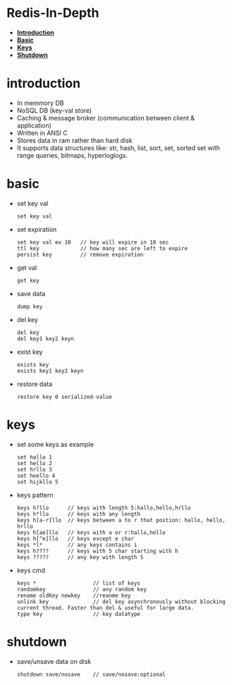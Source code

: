# Redis-In-Depth

+ [**Introduction**](#introduction)
+ [**Basic**](#basic)
+ [**Keys**](#keys)
+ [**Shutdown**](#shutdown)

# introduction

+ In memmory DB
+ NoSQL DB (key-val store)
+ Caching & message broker (communication between client & application)
+ Written in ANSI C
+ Stores data in ram rather than hard disk
+ It supports data structures like: str, hash, list, sort, set, sorted set with range queries, bitmaps, hyperloglogs.

# basic

+ set key val

    ```text
    set key val
    ```

+ set expiration

    ```text
    set key val ex 10   // key will expire in 10 sec
    ttl key             // how many sec are left to expire
    persist key         // remove expiration
    ```

+ get val

    ```text
    get key
    ```

+ save data

    ```text
    dump key
    ```

+ del key

    ```text
    del key
    del key1 key2 keyn
    ```

+ exist key

    ```text
    exists key
    exists key1 key2 keyn
    ```

+ restore data

    ```text
    restore key 0 serialized-value
    ```

# keys

+ set some keys as example

    ```text
    set hallo 1
    set hello 2
    set hrllo 3
    set heello 4
    set hijkllo 5
    ```

+ keys pattern

    ```text
    keys h?llo      // keys with length 5:hallo,hello,hrllo
    keys h*llo      // keys with any length
    keys h[a-r]llo  // keys between a to r that postion: hallo, hello, hrllo
    keys h[ae]llo   // keys with a or r:hallo,hello
    keys h[^e]llo   // keys except e char
    keys *l*        // any keys contains i
    keys h????      // keys with 5 char starting with h
    keys ?????      // any key with length 5
    ```

+ keys cmd

    ```text
    keys *                  // list of keys
    randomkey               // any random key
    rename oldKey newkey    //reanme key  
    unlink key              // del key asynchronously without blocking current thread. Faster than del & useful for large data.  
    type key                // key datatype
    ```

# shutdown

+ save/unsave data on disk

    ```text
    shutdown save/nosave    // save/nosave:optional
    ```